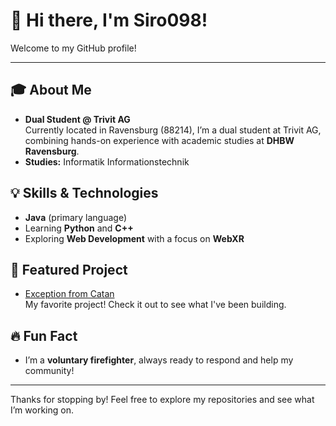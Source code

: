 # 👋 Hi there, I'm Siro098!

Welcome to my GitHub profile!

---

## 🎓 About Me
- **Dual Student @ Trivit AG**  
  Currently located in Ravensburg (88214), I’m a dual student at Trivit AG, combining hands-on experience with academic studies at **DHBW Ravensburg**.  
- **Studies:** Informatik Informationstechnik

## 💡 Skills & Technologies
- **Java** (primary language)
- Learning **Python** and **C++**
- Exploring **Web Development** with a focus on **WebXR**

## 🚀 Featured Project
- [Exception from Catan](https://github.com/Siro098/Exception-from-Catan)  
  My favorite project! Check it out to see what I've been building.

## 🔥 Fun Fact
- I’m a **voluntary firefighter**, always ready to respond and help my community!

---

Thanks for stopping by! Feel free to explore my repositories and see what I’m working on.

